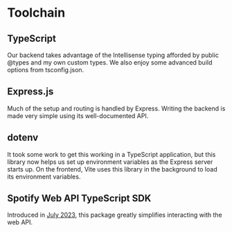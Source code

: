 # Toolchain

## TypeScript

Our backend takes advantage of the Intellisense typing afforded by public @types and my own custom types.  We also enjoy some advanced build options from tsconfig.json.

## Express.js

Much of the setup and routing is handled by Express.  Writing the backend is made very simple using its well-documented API.

## dotenv

It took some work to get this working in a TypeScript application, but this library now helps us set up environment variables as the Express server starts up.  On the frontend, Vite uses this library in the background to load its environment variables.

## Spotify Web API TypeScript SDK

Introduced in [July 2023](https://developer.spotify.com/blog/2023-07-03-typescript-sdk), this package greatly simplifies interacting with the web API.